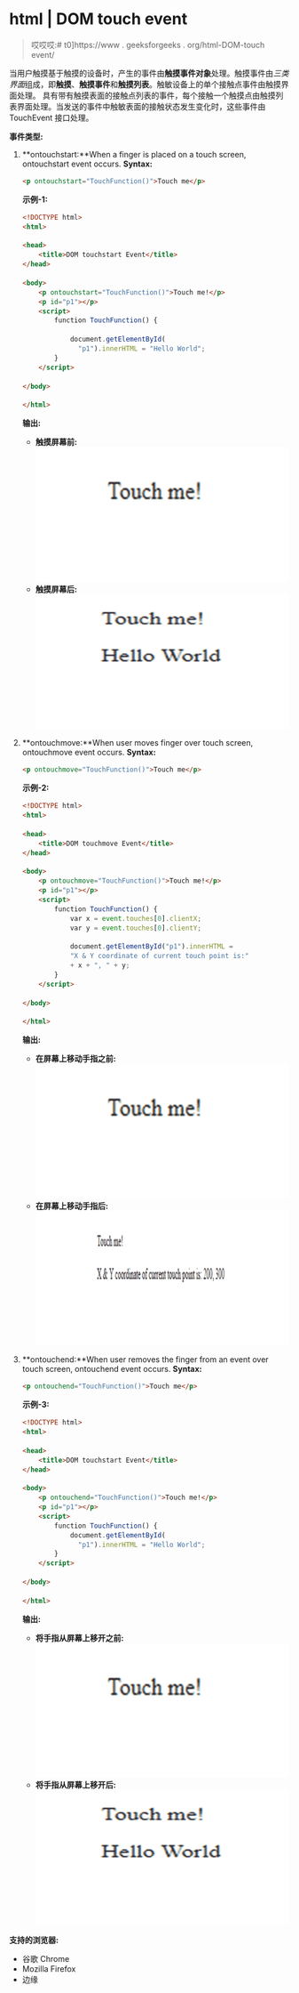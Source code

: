 # html | DOM touch event

> 哎哎哎:# t0]https://www . geeksforgeeks . org/html-DOM-touch event/

当用户触摸基于触摸的设备时，产生的事件由**触摸事件对象**处理。触摸事件由*三类界面*组成，即**触摸**、**触摸事件**和**触摸列表**。触敏设备上的单个接触点事件由触摸界面处理。
具有带有触摸表面的接触点列表的事件，每个接触一个触摸点由触摸列表界面处理。当发送的事件中触敏表面的接触状态发生变化时，这些事件由 TouchEvent 接口处理。

**事件类型:**

1.  **ontouchstart:**When a finger is placed on a touch screen, ontouchstart event occurs.
    **Syntax:**

    ```html
    <p ontouchstart="TouchFunction()">Touch me</p>

    ```

    **示例-1:**

    ```html
    <!DOCTYPE html>
    <html>

    <head>
        <title>DOM touchstart Event</title>
    </head>

    <body>
        <p ontouchstart="TouchFunction()">Touch me!</p>
        <p id="p1"></p>
        <script>
            function TouchFunction() {

                document.getElementById(
                  "p1").innerHTML = "Hello World";
            }
        </script>

    </body>

    </html>
    ```

    **输出:**

    *   **触摸屏幕前:**
        ![](img/ae3dc4b2bd8013659a6232e4a816c7b7.png)
    *   **触摸屏幕后:**
        ![](img/3862f212c10e900f64c9b4148ea55714.png)
2.  **ontouchmove:**When user moves finger over touch screen, ontouchmove event occurs.
    **Syntax:**

    ```html
    <p ontouchmove="TouchFunction()">Touch me</p>

    ```

    **示例-2:**

    ```html
    <!DOCTYPE html>
    <html>

    <head>
        <title>DOM touchmove Event</title>
    </head>

    <body>
        <p ontouchmove="TouchFunction()">Touch me!</p>
        <p id="p1"></p>
        <script>
            function TouchFunction() {
                var x = event.touches[0].clientX;
                var y = event.touches[0].clientY;

                document.getElementById("p1").innerHTML =
                "X & Y coordinate of current touch point is:" 
                + x + ", " + y;
            }
        </script>

    </body>

    </html>
    ```

    **输出:**

    *   **在屏幕上移动手指之前:**
        ![](img/ae3dc4b2bd8013659a6232e4a816c7b7.png)
    *   **在屏幕上移动手指后:**
        ![](img/47979c438bbdeed0f6c6d2a8f928f366.png)
3.  **ontouchend:**When user removes the finger from an event over touch screen, ontouchend event occurs.
    **Syntax:**

    ```html
    <p ontouchend="TouchFunction()">Touch me</p>

    ```

    **示例-3:**

    ```html
    <!DOCTYPE html>
    <html>

    <head>
        <title>DOM touchstart Event</title>
    </head>

    <body>
        <p ontouchend="TouchFunction()">Touch me!</p>
        <p id="p1"></p>
        <script>
            function TouchFunction() {
                document.getElementById(
                  "p1").innerHTML = "Hello World";
            }
        </script>

    </body>

    </html>
    ```

    **输出:**

    *   **将手指从屏幕上移开之前:**
        ![](img/ae3dc4b2bd8013659a6232e4a816c7b7.png)
    *   **将手指从屏幕上移开后:**
        ![](img/3862f212c10e900f64c9b4148ea55714.png)

**支持的浏览器:**

*   谷歌 Chrome
*   Mozilla Firefox
*   边缘